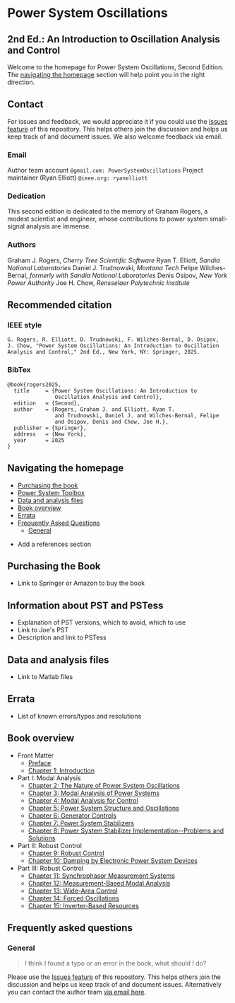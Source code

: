 # Power System Oscillations
## 2nd Ed.: An Introduction to Oscillation Analysis and Control

Welcome to the homepage for Power System Oscillations, Second
Edition. The [navigating the homepage](#navigating) section will
help point you in the right direction.

## Contact
For issues and feedback, we would appreciate it if you could use the
[Issues feature](https://github.com/PowerSystemOscillations/PowerSystemOscillations.github.io/issues)
of this repository. This helps others join the discussion and helps
us keep track of and document issues. We also welcome feedback via
email.

### Email
Author team account `@gmail.com: PowerSystemOscillations`
Project maintainer (Ryan Elliott) `@ieee.org: ryanelliott`<br />

### Dedication
This second edition is dedicated to the memory of Graham Rogers, a
modest scientist and engineer, whose contributions to power system
small-signal analysis are immense.

### Authors
Graham J. Rogers, *Cherry Tree Scientific Software*
Ryan T. Elliott, *Sandia National Laboratories*
Daniel J. Trudnowski, *Montana Tech*
Felipe Wilches-Bernal, *formerly with Sandia National Laboratories*
Denis Osipov, *New York Power Authority*
Joe H. Chow, *Rensselaer Polytechnic Institute*

## Recommended citation
<a id="citation"></a>

### IEEE style

    G. Rogers, R. Elliott, D. Trudnowski, F. Wilches-Bernal, D. Osipov,
    J. Chow, "Power System Oscillations: An Introduction to Oscillation
    Analysis and Control," 2nd Ed., New York, NY: Springer, 2025.

### BibTex

    @book{rogers2025,
      title     = {Power System Oscillations: An Introduction to
                   Oscillation Analysis and Control},
      edition   = {Second},
      author    = {Rogers, Graham J. and Elliott, Ryan T.
                   and Trudnowski, Daniel J. and Wilches-Bernal, Felipe
                   and Osipov, Denis and Chow, Joe H.},
      publisher = {Springer},
      address   = {New York},
      year      = 2025
    }

## Navigating the homepage
<a id="navigating"></a>
- [Purchasing the book](#purchasing)
- [Power System Toolbox](#pst)
- [Data and analysis files](#data)
- [Book overview](#overview)
- [Errata](#errata)
- [Frequently Asked Questions](#faq)
    - [General](#general)

+ Add a references section

## Purchasing the Book
<a id="purchasing"></a>
+ Link to Springer or Amazon to buy the book

## Information about PST and PSTess
<a id="pst"></a>
+ Explanation of PST versions, which to avoid, which to use
+ Link to Joe's PST
+ Description and link to PSTess

## Data and analysis files
<a id="data"></a>
+ Link to Matlab files

## Errata
<a id="errata"></a>
+ List of known errors/typos and resolutions

## Book overview
<a id="overview"></a>
- Front Matter
    - [Preface](chapters/preface.md)
    - [Chapter 1: Introduction](chapters/chapter1.md)
- Part I: Modal Analysis
    - [Chapter 2: The Nature of Power System Oscillations](chapters/chapter2.md)
    - [Chapter 3: Modal Analysis of Power Systems](chapters/chapter3.md)
    - [Chapter 4: Modal Analysis for Control](chapters/chapter4.md)
    - [Chapter 5: Power System Structure and Oscillations](chapters/chapter5.md)
    - [Chapter 6: Generator Controls](chapters/chapter6.md)
    - [Chapter 7: Power System Stabilizers](chapters/chapter7.md)
    - [Chapter 8: Power System Stabilizer Implementation--Problems and Solutions](chapters/chapter8.md)
- Part II: Robust Control
    - [Chapter 9: Robust Control](chapters/chapter9.md)
    - [Chapter 10: Damping by Electronic Power System Devices](chapters/chapter10.md)
- Part III: Robust Control
    - [Chapter 11: Synchrophasor Measurement Systems](chapters/chapter11.md)
    - [Chapter 12: Measurement-Based Modal Analysis](chapters/chapter12.md)
    - [Chapter 13: Wide-Area Control](chapters/chapter13.md)
    - [Chapter 14: Forced Oscillations](chapters/chapter14.md)
    - [Chapter 15: Inverter-Based Resources](chapters/chapter15.md)

## Frequently asked questions
<a id="faq"></a>

### General
<a id="general"></a>

> I think I found a typo or an error in the book, what should I do?

Please use the
[Issues feature](https://github.com/PowerSystemOscillations/PowerSystemOscillations.github.io/issues)
of this repository. This helps others join the discussion and helps
us keep track of and document issues. Alternatively you can contact
the author team [via email here](mailto:powersystemoscillations@gmail.com).
